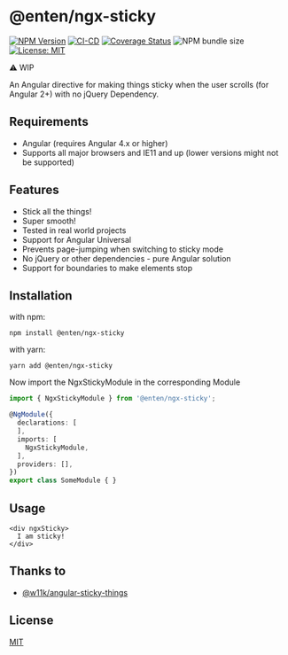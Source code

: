 # @enten/ngx-sticky

[![NPM Version](https://img.shields.io/npm/v/@enten/ngx-sticky.svg)](https://npmjs.com/package/@enten/ngx-sticky)
[![CI-CD](https://github.com/enten/ngx-sticky/actions/workflows/main.yml/badge.svg)](https://github.com/enten/ngx-sticky/actions/workflows/main.yml)
[![Coverage Status](https://coveralls.io/repos/github/enten/ngx-sticky/badge.svg)](https://coveralls.io/github/enten/ngx-sticky)
![NPM bundle size](https://img.shields.io/bundlephobia/minzip/%40enten%2Fngx-sticky)
[![License: MIT](https://img.shields.io/badge/License-MIT-blue.svg)](https://opensource.org/licenses/MIT)

:warning: WIP

An Angular directive for making things sticky when the user scrolls (for Angular 2+) with no jQuery Dependency.

## Requirements

* Angular (requires Angular 4.x or higher)
* Supports all major browsers and IE11 and up (lower versions might not be supported)

## Features

* Stick all the things!
* Super smooth!
* Tested in real world projects
* Support for Angular Universal
* Prevents page-jumping when switching to sticky mode
* No jQuery or other dependencies - pure Angular solution
* Support for boundaries to make elements stop

## Installation

with npm:

```shell
npm install @enten/ngx-sticky
```

with yarn:

```shell
yarn add @enten/ngx-sticky
```

Now import the NgxStickyModule in the corresponding Module

```ts
import { NgxStickyModule } from '@enten/ngx-sticky';

@NgModule({
  declarations: [
  ],
  imports: [
    NgxStickyModule,
  ],
  providers: [],
})
export class SomeModule { }
```

## Usage

```
<div ngxSticky>
  I am sticky!
</div>
```

## Thanks to

* [@w11k/angular-sticky-things](https://github.com/w11k/angular-sticky-things)

## License

[MIT](./LICENSE)

